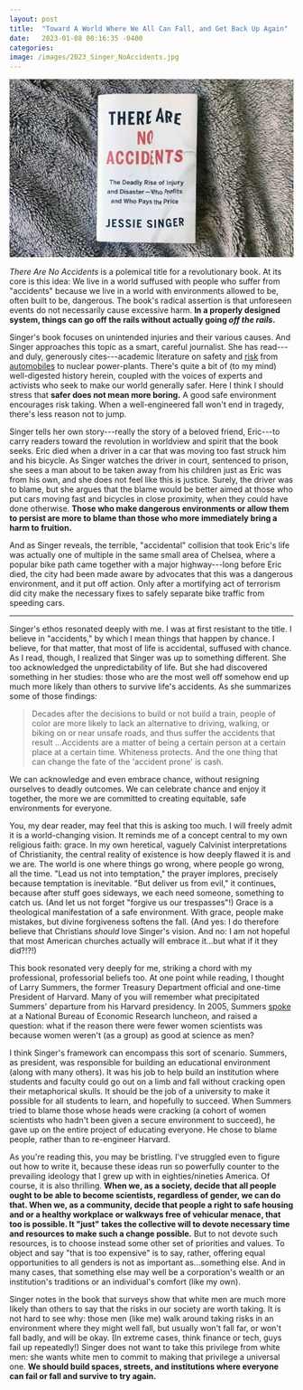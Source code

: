 ```yaml
---
layout: post
title:  "Toward A World Where We All Can Fall, and Get Back Up Again"
date:   2023-01-08 00:16:35 -0400
categories:
image: /images/2023_Singer_NoAccidents.jpg
---
```


[![Cover image for Jessie Singer's book *There Are No Accidents*](/images/2023_Singer_NoAccidents.jpg)](https://www.simonandschuster.com/books/There-Are-No-Accidents/Jessie-Singer/9781982129668)

*There Are No Accidents* is a polemical title for a revolutionary book. At its core is this idea: We live in a world suffused with people who suffer from "accidents" because we live in a world with environments allowed to be, often built to be, dangerous. The book's radical assertion is that unforeseen events do not necessarily cause excessive harm. **In a properly designed system, things can go off the rails without actually going *off the rails*.**

Singer's book focuses on unintended injuries and their various causes. And Singer approaches this topic as a smart, careful journalist. She has read---and duly, generously cites---academic literature on safety and [risk](https://www.press.jhu.edu/books/title/10758/risk) from [automobiles](https://mitpress.mit.edu/9780262516129/fighting-traffic/) to nuclear power-plants. There's quite a bit of (to my mind) well-digested history herein, coupled with the voices of experts and activists who seek to make our world generally safer. Here I think I should stress that **safer does not mean more boring.** A good safe environment encourages risk taking. When a well-engineered fall won't end in tragedy, there's less reason not to jump.

Singer tells her own story---really the story of a beloved friend, Eric---to carry readers toward the revolution in worldview and spirit that the book seeks. Eric died when a driver in a car that was moving too fast struck him and his bicycle. As Singer watches the driver in court, sentenced to prison, she sees a man about to be taken away from his children just as Eric was from his own, and she does not feel like this is justice. Surely, the driver was to blame, but she argues that the blame would be better aimed at those who put cars moving fast and bicycles in close proximity, when they could have done otherwise. **Those who make dangerous environments or allow them to persist are more to blame than those who more immediately bring a harm to fruition.**

And as Singer reveals, the terrible, "accidental" collision that took Eric's life was actually one of multiple in the same small area of Chelsea, where a popular bike path came together with a major highway---long before Eric died, the city had been made aware by advocates that this was a dangerous environment, and it put off action. Only after a mortifying act of terrorism did city make the necessary fixes to safely separate bike traffic from speeding cars.

---

<p></p>
Singer's ethos resonated deeply with me. I was at first resistant to the title. I believe in "accidents," by which I mean things that happen by chance. I believe, for that matter, that most of life is accidental, suffused with chance. As I read, though, I realized that Singer was up to something different. She too acknowledged the unpredictability of life. But she had discovered something in her studies: those who are the most well off somehow end up much more likely than others to survive life's accidents. As she summarizes some of those findings:

>Decades after the decisions to build or not build a train, people of color are more likely to lack an alternative to driving, walking, or biking on or near unsafe roads, and thus suffer the accidents that result ...Accidents are a matter of being a certain person at a certain place at a certain time. Whiteness protects. And the one thing that can change the fate of the 'accident prone' is cash.

We can acknowledge and even embrace chance, without resigning ourselves to deadly outcomes. We can celebrate chance and enjoy it together, the more we are committed to creating equitable, safe environments for everyone.

You, my dear reader, may feel that this is asking too much. I will freely admit it is a world-changing vision. It reminds me of a concept central to my own religious faith: grace. In my own heretical, vaguely Calvinist interpretations of Christianity, the central reality of existence is how deeply flawed it is and we are. The world is one where things go wrong, where people go wrong, all the time. "Lead us not into temptation," the prayer implores, precisely because temptation is inevitable. "But deliver us from evil," it continues, because after stuff goes sideways, we each need someone, something to catch us. (And let us not forget "forgive us our trespasses"!) Grace is a theological manifestation of a safe environment. With grace, people make mistakes, but divine forgiveness softens the fall. (And yes: I do therefore believe that Christians *should* love Singer's vision. And no: I am not hopeful that most American churches actually will embrace it...but what if it they did?!?!)

This book resonated very deeply for me, striking a chord with my professional, professorial beliefs too. At one point while reading, I thought of Larry Summers, the former Treasury Department official and one-time President of Harvard. Many of you will remember what precipitated Summers' departure from his Harvard presidency. In 2005, Summers [spoke](https://www.thecrimson.com/article/2005/1/14/summers-comments-on-women-and-science/) at a National Bureau of Economic Research luncheon, and raised a question: what if the reason there were fewer women scientists was because women weren't (as a group) as good at science as men?

I think Singer's framework can encompass this sort of scenario. Summers, as president, was responsible for building an educational environment (along with many others). It was his job to help build an institution where students and faculty could go out on a limb and fall without cracking open their metaphorical skulls. It should be the job of a university to make it possible for all students to learn, and hopefully to succeed. When Summers tried to blame those whose heads were cracking (a cohort of women scientists who hadn't been given a secure environment to succeed), he gave up on the entire project of educating everyone. He chose to blame people, rather than to re-engineer Harvard.

As you're reading this, you may be bristling. I've struggled even to figure out how to write it, because these ideas run so powerfully counter to the prevailing ideology that I grew up with in eighties/nineties America. Of course, it is also thrilling. **When we, as a society, decide that all people ought to be able to become scientists, regardless of gender, we can do that. When we, as a community, decide that people a right to safe housing and or a healthy workplace or walkways free of vehicular menace, that too is possible. It "just" takes the collective will to devote necessary time and resources to make such a change possible.** But to not devote such resources, is to choose instead some other set of priorities and values. To object and say "that is too expensive" is to say, rather, offering equal opportunities to all genders is not as important as...something else. And in many cases, that something else may well be a corporation's wealth or an institution's traditions or an individual's comfort (like my own).

Singer notes in the book that surveys show that white men are much more likely than others to say that the risks in our society are worth taking. It is not hard to see why: those men (like me) walk around taking risks in an environment where they might well fall, but usually won't fall far, or won't fall badly, and will be okay. (In extreme cases, think finance or tech, guys fail up repeatedly!) Singer does not want to take this privilege from white men: she wants white men to commit to making that privilege a universal one. **We should build spaces, streets, and institutions where everyone can fail or fall and survive to try again.**
